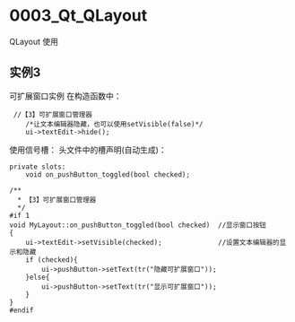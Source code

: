 # 0003_Qt_QLayout
QLayout 使用

## 实例3
可扩展窗口实例
在构造函数中：
```
 //【3】可扩展窗口管理器
    /*让文本编辑器隐藏，也可以使用setVisible(false)*/
    ui->textEdit->hide();
```
使用信号槽：
头文件中的槽声明(自动生成)：
```
private slots:
    void on_pushButton_toggled(bool checked);
```

```
/**
  * 【3】可扩展窗口管理器
  */
#if 1
void MyLayout::on_pushButton_toggled(bool checked)  //显示窗口按钮
{
    ui->textEdit->setVisible(checked);              //设置文本编辑器的显示和隐藏
    if (checked){
        ui->pushButton->setText(tr("隐藏可扩展窗口"));
    }else{
        ui->pushButton->setText(tr("显示可扩展窗口"));
    }
}
#endif
```

